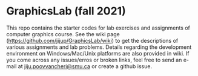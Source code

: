 # GraphicsLab (fall 2021)
This repo contains the starter codes for lab exercises and assignments of computer graphics course. See the wiki page (https://github.com/jijup/GraphicsLab/wiki) to get the descriptions of various assignments and lab problems. Details regarding the development environment on Windows/Mac/Unix platforms are also provided in wiki. If you come across any issues/erros or broken links, feel free to send an e-mail at jiju.poovvancheri@smu.ca or create a github issue.

